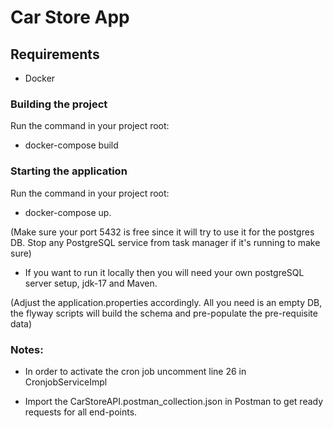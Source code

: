 # Car Store App

## Requirements

- Docker

### Building the project

Run the command in your project root:

- docker-compose build

### Starting the application

Run the command in your project root: 

- docker-compose up.

(Make sure your port 5432 is free since it will try to use it for the postgres DB.
Stop any PostgreSQL service from task manager if it's running to make sure)

- If you want to run it locally then you will need your own postgreSQL server setup, jdk-17 and Maven.

(Adjust the application.properties accordingly. All you need is an empty DB, the flyway scripts will build the schema and pre-populate the pre-requisite data)

### Notes:

- In order to activate the cron job uncomment line 26 in CronjobServiceImpl

- Import the CarStoreAPI.postman_collection.json in Postman to get ready requests for all end-points.